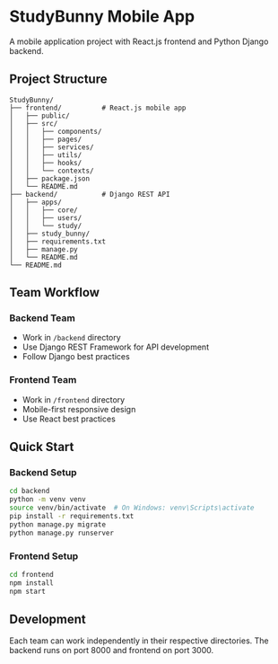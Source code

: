 # StudyBunny Mobile App

A mobile application project with React.js frontend and Python Django backend.

## Project Structure

```
StudyBunny/
├── frontend/          # React.js mobile app
│   ├── public/
│   ├── src/
│   │   ├── components/
│   │   ├── pages/
│   │   ├── services/
│   │   ├── utils/
│   │   ├── hooks/
│   │   └── contexts/
│   ├── package.json
│   └── README.md
├── backend/           # Django REST API
│   ├── apps/
│   │   ├── core/
│   │   ├── users/
│   │   └── study/
│   ├── study_bunny/
│   ├── requirements.txt
│   ├── manage.py
│   └── README.md
└── README.md
```

## Team Workflow

### Backend Team
- Work in `/backend` directory
- Use Django REST Framework for API development
- Follow Django best practices

### Frontend Team
- Work in `/frontend` directory
- Mobile-first responsive design
- Use React best practices

## Quick Start

### Backend Setup
```bash
cd backend
python -m venv venv
source venv/bin/activate  # On Windows: venv\Scripts\activate
pip install -r requirements.txt
python manage.py migrate
python manage.py runserver
```

### Frontend Setup
```bash
cd frontend
npm install
npm start
```

## Development

Each team can work independently in their respective directories. The backend runs on port 8000 and frontend on port 3000.
